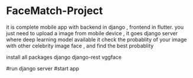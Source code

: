 # FaceMatch-Project
it is complete mobile app with backend in django , frontend in flutter.
you just need to upload a image from mobile device , it goes django server where deep learning model available 
it check the probablity of your image with other celebrity image face , and find the best probablity

install all packages
django
django-rest
vggface

#run django server
#start app
